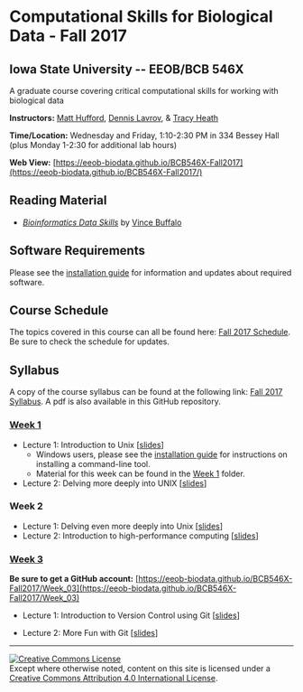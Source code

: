 # Computational Skills for Biological Data - Fall 2017

## Iowa State University -- EEOB/BCB 546X

A graduate course covering critical computational skills for working with biological data

**Instructors:** [Matt Hufford](http://www.public.iastate.edu/~mhufford/HuffordLab/home.html), [Dennis Lavrov](https://sites.google.com/site/dennislavrov/), & [Tracy Heath](http://phyloworks.org/)

**Time/Location:** Wednesday and Friday, 1:10-2:30 PM in 334 Bessey Hall (plus Monday 1-2:30 for additional lab hours)

**Web View:** [https://eeob-biodata.github.io/BCB546X-Fall2017](https://eeob-biodata.github.io/BCB546X-Fall2017/)

## Reading Material

* [*Bioinformatics Data Skills*](http://shop.oreilly.com/product/0636920030157.do) by [Vince Buffalo](http://www.vincebuffalo.com/)

## Software Requirements

Please see the [installation guide](https://eeob-biodata.github.io/BCB546X-Fall2017/install) for information and updates about required software.

## Course Schedule

The topics covered in this course can all be found here: [Fall 2017 Schedule](https://docs.google.com/spreadsheets/d/10DN_Qsf7QJaBDkEfhGxnSG1fvaDosrXjAKAFe_PsV3o/edit?usp=sharing).
Be sure to check the schedule for updates.

## Syllabus

A copy of the course syllabus can be found at the following link: [Fall 2017 Syllabus](https://docs.google.com/document/d/1DwH7xXA8Nh2uYOIFfleOhXf8JLi4M22HIbdmxpP13Jw/edit?usp=sharing). A pdf is also available in this GitHub repository.

### [Week 1](https://github.com/EEOB-BioData/BCB546X-Fall2017/tree/master/Week_01)

* Lecture 1: Introduction to Unix [[slides](https://eeob-biodata.github.io/BCB546X-Fall2017/Week_01/Week1_Lecture1.pdf)]
    * Windows users, please see the [installation guide](https://eeob-biodata.github.io/BCB546X-Fall2017/) for instructions on installing a command-line tool.
    * Material for this week can be found in the [Week 1](https://github.com/EEOB-BioData/BCB546X-Fall2017/tree/master/Week_01) folder.
* Lecture 2: Delving more deeply into UNIX [[slides](https://eeob-biodata.github.io/BCB546X-Fall2017/Week_01/lecture_25Aug-MBH.html)]

### Week 2

* Lecture 1: Delving even more deeply into Unix [[slides](https://eeob-biodata.github.io/BCB546X-Fall2017/Week_01/lecture_25Aug-MBH.html#52)]
* Lecture 2: Introduction to high-performance computing [[slides](https://eeob-biodata.github.io/BCB546X-Fall2017/Week_02/lecture_1Sep-MBH.html)]

### [Week 3](https://eeob-biodata.github.io/BCB546X-Fall2017/Week_03/)

**Be sure to get a GitHub account:** [https://eeob-biodata.github.io/BCB546X-Fall2017/Week_03](https://eeob-biodata.github.io/BCB546X-Fall2017/Week_03)

* Lecture 1: Introduction to Version Control using Git [[slides](https://eeob-biodata.github.io/BCB546X-Fall2017/Week_03/lecture_6Sep-TAH.html)]

* Lecture 2: More Fun with Git [[slides](https://eeob-biodata.github.io/BCB546X-Fall2017/Week_03/lecture_8Sep-TAH.html)]


---
<a rel="license" href="http://creativecommons.org/licenses/by/4.0/"><img alt="Creative Commons License" style="border-width:0" src="https://i.creativecommons.org/l/by/4.0/88x31.png" /></a><br />Except where otherwise noted, content on this site is licensed under a <a rel="license" href="http://creativecommons.org/licenses/by/4.0/">Creative Commons Attribution 4.0 International License</a>.
